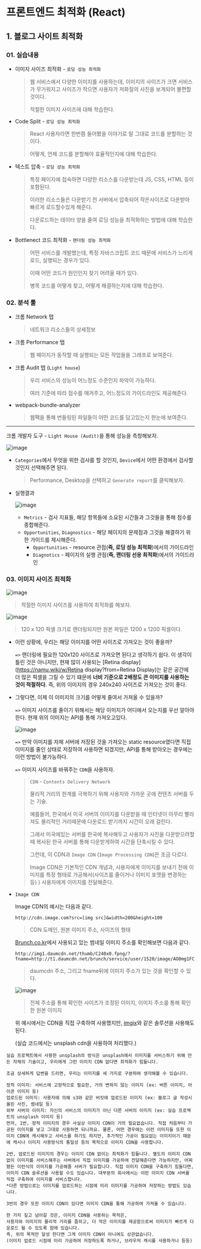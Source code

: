 # 프론트엔드 최적화 (React)

## 1. 블로그 사이트 최적화

### 01. 실습내용

* 이미지 사이즈 최적화 - `로딩 성능 최적화`

  > 웹 서비스에서 다양한 이미지를 사용하는데, 이미지의 사이즈가 크면 서비스가 무거워지고 사이즈가 작으면 사용자가 저화질의 사진을 보게되어 불편할 것이다.
  >
  > 적절한 이미지 사이즈에 대해 학습한다.

* Code Split - `로딩 성능 최적화`

  > React 사용자라면 한번쯤 들어봤을 이야기로 말 그대로 코드를 분할하는 것이다.
  >
  > 어떻게, 언제 코드를 분할해야 효율적인지에 대해 학습한다.

* 텍스트 압축 - `로딩 성능 최적화`

  > 특정 페이지에 접속하면 다양한 리소스를 다운받는데 JS, CSS, HTML 등이 포함된다.
  >
  > 이러한 리소스들은 다운받기 전 서버에서 압축되어 작은사이즈로 다운받아 빠르게 로드할수있게 해준다.
  >
  > 다운로드하는 데이터 양을 줄여 로딩 성능을 최적화하는 방법에 대해 학습한다.

* Bottlenect 코드 최적화 - `랜더링 성능 최적화`

  > 어떤 서비스를 개발했는데, 특정 자바스크립트 코드 때문에 서비스가 느리게 로드, 실행되는 경우가 있다.
  >
  > 이때 어떤 코드가 원인인지 찾기 어려울 때가 있다.
  >
  > 병목 코드를 어떻게 찾고, 어떻게 해결하는지에 대해 학습한다.

### 02. 분석 툴

* 크롬 Network 탭

  > 네트워크 리소스들의 상세정보

* 크롬 Performance 탭

  > 웹 페이지가 동작할 때 실행되는 모든 작업들을 그래프로 보여준다.

* 크롬 Audit 탭 (`Light house`)

  > 우리 서비스의 성능이 어느정도 수준인지 파악이 가능하다.
  >
  > 여러 기준에 따라 점수를 매겨주고, 어느정도의 가이드라인도 제공해준다.

* webpack-bundle-analyzer

  > 웹팩을 통해 번들링된 파일들이 어떤 코드를 담고있는지 한눈에 보여준다.

<hr/>

크롬 개발자 도구 - `Light House (Audit)`을 통해 성능을 측청해보자.

![image](https://user-images.githubusercontent.com/52653793/97550946-ad5b2880-1a15-11eb-8115-b7b50bf4d52c.png)

* `Categories`에서 무엇을 위한 검사를 할 것인지, `Device`에서 어떤 환경에서 검사할 것인지 선택해주면 된다.

  > Performance, Desktop을 선택하고 `Generate report`를 클릭해보자.

* 실행결과

  ![image](https://user-images.githubusercontent.com/52653793/97551426-4f7b1080-1a16-11eb-8b9f-acac5c953711.png)

  * `Metrics` - 검사 지표들, 해당 항목들에 소요된 시간들과 그것들을 통해 점수를 종합해준다.
  * `Opportunities`, `Diagnostics` - 해당 페이지의 문제점과 그것을 해결하기 위한 가이드를 제시해준다.
    * `Opportunities` - resource 관점(**즉, 로딩 성능 최적화**)에서의 가이드라인
    * `Diagnotics` - 페이지의 실행 관점(**즉, 랜더링 선응 최적화**)에서의 가이드라인

### 03. 이미지 사이즈 최적화

![image](https://user-images.githubusercontent.com/52653793/97555674-bcdd7000-1a1b-11eb-8d03-ab2c916ba4d5.png)

> 적절한 이미지 사이즈를 사용하여 최적화를 해보자.

![image](https://user-images.githubusercontent.com/52653793/97555783-e6969700-1a1b-11eb-9fa6-b12ac3daa7c9.png)

> 120 x 120 픽셀 크기로 랜더링되지만 원본 파일은 1200 x 1200 픽셀이다.

* 이런 상황에, 우리는 해당 이미지를 어떤 사이즈로 가져오는 것이 좋을까?

  `=>` 랜더링에 필요한 120x120 사이즈로 가져오면 된다고 생각하기 쉽다. 이 생각이 틀린 것은 아니지만, 현재 많이 사용되는 [Retina display](https://namu.wiki/w/Retina display?from=Retina Display)는 같은 공간에 더 많은 픽셀을 그릴 수 있기 떄문에 **너비 기준으로 2배정도 큰 이미지를 사용하는 것이 적절하다**. 즉, 위의 이미지의 경우 240x240 사이즈로 가져오는 것이 좋다.

* 그렇다면, 이제 이 이미지의 크기를 어떻게 줄여서 가져올 수 있을까?

  `=>` 이미지 사이즈를 줄이기 위해서는 해당 이미지가 어디에서 오는지를 우선 알아야한다. 현재 위의 이미지는 API를 통해 가져오고있다.

  ![image](https://user-images.githubusercontent.com/52653793/97557112-b05a1700-1a1d-11eb-8737-b0e85cd4ab03.png)

  `=>` 만약 이미지를 자체 서버에 저장된 것을 가져오는 static resource였다면 직접 이미지를 줄인 상태로 저장하여 사용하면 되겠지만, API를 통해 받아오는 경우에는 이런 방법이 불가능하다.

  `=>` 이미지 사이즈를 바꿔주는 `CDN`을 사용하자.

  > `CDN` - `Contents Delivery Network`
  >
  > 물리적 거리의 한계를 극복하기 위해 사용자와 가까운 곳에 컨텐츠 서버를 두는 기술.
  >
  > 예를들어, 한국에서 미국 서버의 이미지를 다운받을 때 인터넷이 아무리 빨라져도 물리적인 거리때문에 다운로드 받기까지 시간이 오래 걸린다.
  >
  > 그래서 미국에있는 서버를 한국에 복사해두고 사용자가 사진을 다운받으려할 때 복사된 한국 서버를 통해 다운받게하여 시간을 단축시킬 수 있다.
  >
  > 그런데, 이 CDN과 `Image CDN` (`Image Processing CDN`)은 조금 다르다.
  >
  > Image CDN은 기본적인 CDN 개념과, 사용자에게 이미지를 보내기 전에 이미지를 특정 형태로 가공해서(사이즈를 줄이거나 이미지 포맷을 변경하는 등) ) 사용자에게 이미지를 전달해준다.

* `Image CDN`

  Image CDN의 예시는 다음과 같다.

  ```
  http://cdn.image.com?src=[img src]&width=200&height=100
  ```

  > CDN 도메인, 원본 이미지 주소, 사이즈의 형태

  [Brunch.co.kr](https://brunch.co.kr/)에서 사용되고 있는 썸네일 이미지 주소를 확인해보면 다음과 같다.

  ```
  http://img1.daumcdn.net/thumb/C240x0.fpng/?fname=http://t1.daumcdn.net/brunch/service/user/1520/image/AO0mg1FCqIGjrRtYSvN0GSUJVdk.png
  ```

  > daumcdn 주소, 그리고 fname뒤에 이미지 주소가 있는 것을 확인할 수 있다.

  ![image](https://user-images.githubusercontent.com/52653793/97559129-61fa4780-1a20-11eb-84cd-fd8c59f6eaee.png)

  > 전체 주소를 통해 확인한 사이즈가 조정된 이미지, 이미지 주소를 통해 확인한 원본 이미지

  위 예시에서는 CDN을 직접 구축하여 사용했지만, [imgix](https://www.imgix.com/)와 같은 솔루션을 사용해도 된다.

  (실습 코드에서는 unsplash cdn을 사용하여 처리했다.)

```
실습 프로젝트에서 사용한 unsplash의 방식은 unsplash에서 이미지를 서비스하기 위해 만든 자체의 기술이고, 우리에게 그런 이미지 CDN 없다면 최적화가 힘듦니다. 

조금 상세하게 답변을 드리면, 우리는 이미지를 세 가지로 구분하여 생각해볼 수 있습니다. 

정적 이미지: 서비스에 고정적으로 필요한, 거의 변하지 않는 이미지 (ex: 버튼 이미지, 아이콘 이미지 등)
업로드된 이미지: 사용자에 의해 s3와 같은 버킷에 업로드된 이미지 (ex: 블로그 글 작성시 올린 사진, 썸네일 등)
외부 서버의 이미지: 자신의 서비스의 이미지가 아닌 다른 서버의 이미지 (ex: 실습 프로젝트의 unsplash 이미지 등)
먼저, 1번, 정적 이미지의 경우 사실상 이미지 CDN이 거의 필요없습니다. 직접 처음부터 가공된 이미지를 넣고 그대로 사용하면 되니까요. 물론, 어떤 경우에는 이런 이미지들 또한 이미지 CDN에 캐시해두고 서비스를 하기도 하지만, 추가적인 가공이 필요없는 이미지이기 때문에 캐시나 이미지 사용방식의 통일성 등의 목적으로 이미지 CDN을 사용합니다.

2번, 업로드된 이미지의 경우는 이미지 CDN 없이는 최적화가 힘듦니다. 별도의 이미지 CDN 없이 이미지를 서비스해주는 서버에서 직접 이미지를 가공하여 전달해준다면 가능하지만, 어찌됐든 이런식의 이미지를 가공해줄 서버가 필요합니다. 직접 이미지 CDN을 구축하기 힘들다면, 이미지 CDN 솔루션을 사용할 수도 있습니다. 대부분의 회사에서는 이런 이미지 CDN 서버를 직접 구축하여 이미지를 서비스합니다.
*다른 방법으로는 이미지를 업로드하는 시점에 미리 이미지를 가공하여 저장하는 방법도 있습니다.

3번의 경우 또한 이미지 CDN이 있다면 이미지 CDN을 통해 가공하여 가져올 수 있습니다.

한 가지 짚고 넘어갈 것은, 이미지 CDN을 사용하는 목적은,
사용자와 이미지의 물리적 거리를 좁히고, 더 작은 이미지를 제공함으로써 이미지가 빠르게 다운로드 될 수 있도록 함에 있습니다. 
즉, 위의 목적만 달성 한다면 그게 이미지 CDN이 아니여도 상관없습니다.
(이미지 업로드 시점에 미리 가공하여 저장하도록 하거나, 브라우저 캐시를 사용하거나 등등)
```



